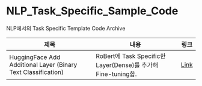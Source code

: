 # NLP_Task_Specific_Sample_Code
NLP에서의 Task Specific Template Code Archive


|제목|내용|링크|
|---|---|---|
|HuggingFace Add Additional Layer (Binary Text Classification)|RoBert에 Task Specific한 Layer(Dense)를 추가해 Fine-tuning함.|[Link](https://github.com/gkswns3708/NLP_Task_Specific_Sample_Code/tree/main/HuggingFace%20Add%20Additional%20Layer%20(Binary%20Text%20Classification))|
